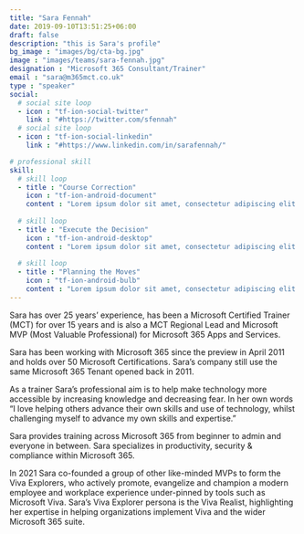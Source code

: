 ```yaml
---
title: "Sara Fennah"
date: 2019-09-10T13:51:25+06:00
draft: false
description: "this is Sara's profile"
bg_image : "images/bg/cta-bg.jpg"
image : "images/teams/sara-fennah.jpg"
designation : "Microsoft 365 Consultant/Trainer"
email : "sara@m365mct.co.uk"
type : "speaker"
social:
  # social site loop
  - icon : "tf-ion-social-twitter"
    link : "#https://twitter.com/sfennah"
  # social site loop
  - icon : "tf-ion-social-linkedin"
    link : "#https://www.linkedin.com/in/sarafennah/"

# professional skill
skill:
  # skill loop
  - title : "Course Correction"
    icon : "tf-ion-android-document"
    content : "Lorem ipsum dolor sit amet, consectetur adipiscing elit. Morbi hendrerit elit turpis, a porttitor tellus sollicitudin at."
    
  # skill loop
  - title : "Execute the Decision"
    icon : "tf-ion-android-desktop"
    content : "Lorem ipsum dolor sit amet, consectetur adipiscing elit. Morbi hendrerit elit turpis, a porttitor tellus sollicitudin at."
    
  # skill loop
  - title : "Planning the Moves"
    icon : "tf-ion-android-bulb"
    content : "Lorem ipsum dolor sit amet, consectetur adipiscing elit. Morbi hendrerit elit turpis, a porttitor tellus sollicitudin at."
---
```


Sara has over 25 years’ experience, has been a Microsoft Certified Trainer (MCT) for over 15 years and is also a MCT Regional Lead and Microsoft MVP (Most Valuable Professional) for Microsoft 365 Apps and Services.

Sara has been working with Microsoft 365 since the preview in April 2011 and holds over 50 Microsoft Certifications. Sara’s company still use the same Microsoft 365 Tenant opened back in 2011.

As a trainer Sara’s professional aim is to help make technology more accessible by increasing knowledge and decreasing fear. In her own words “I love helping others advance their own skills and use of technology, whilst challenging myself to advance my own skills and expertise.”

Sara provides training across Microsoft 365 from beginner to admin and everyone in between. Sara specializes in productivity, security & compliance within Microsoft 365.

In 2021 Sara co-founded a group of other like-minded MVPs to form the Viva Explorers, who actively promote, evangelize and champion a modern employee and workplace experience under-pinned by tools such as Microsoft Viva. Sara’s Viva Explorer persona is the Viva Realist, highlighting her expertise in helping organizations implement Viva and the wider Microsoft 365 suite.

